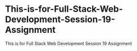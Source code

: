 # This-is-for-Full-Stack-Web-Development-Session-19-Assignment
This is for Full Stack Web Development Session 19 Assignment
